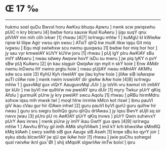 # Œ 17 ‰
---
hukmu soeI quDu BwvsI horu AwKxu bhuqu Apwru ] nwnk scw pwiqswhu pUiC n
kry bIcwru ]4] bwbw horu sauxw KusI KuAwru ] ijqu suqY qnu pIVIAY mn mih
clih ivkwr ]1] rhwau ]4]7] isrIrwgu mhlw 1 ] kuMgU kI kWieAw
rqnw kI lilqw Agir vwsu qin swsu ] ATsiT qIrQ kw muiK itkw iqqu
Git miq ivgwsu ] Equ mqI swlwhxw scu nwmu guxqwsu ]1] bwbw hor miq
hor hor ] jy sau vyr kmweIAY kUVY kUVw joru ]1] rhwau ] pUj lgY pIru
AwKIAY sBu imlY sMswru ] nwau sdwey Awpxw hovY isDu su mwru ] jw piq lyKY
n pvY sBw pUj KuAwru ]2] ijn kau siqguir QwipAw iqn myit n skY koie
] Enw AMdir nwmu inDwnu hY nwmo prgtu hoie ] nwau pUjIAY nwau mMnIAY
AKMfu sdw scu soie ]3] KyhU Kyh rlweIAY qw jIau kyhw hoie ] jlIAw siB
isAwxpw auTI cilAw roie ] nwnk nwim ivswirAY dir gieAw ikAw hoie
]4]8] isrIrwgu mhlw 1 ] guxvMqI gux vIQrY AauguxvMqI JUir ] jy
loVih vru kwmxI nh imlIAY ipr kUir ] nw byVI nw qulhVw nw pweIAY ipru
dUir ]1] myry Twkur pUrY qKiq Afolu ] gurmuiK pUrw jy kry pweIAY swcu
Aqolu ]1] rhwau ] pRBu hirmMdru sohxw iqsu mih mwxk lwl ] moqI hIrw
inrmlw kMcn kot rIswl ] ibnu pauVI giV ikau cVau gur hir iDAwn
inhwl ]2] guru pauVI byVI gurU guru qulhw hir nwau ] guru sru swgru boihQo
guru qIrQu drIAwau ] jy iqsu BwvY aUjlI sq sir nwvx jwau ]3] pUro pU ro
AwKIAY pUrY qKiq invws ] pUrY Qwin suhwvxY pUrY Aws inrws ] nwnk pUrw
jy imlY ikau GwtY gux qws ]4]9] isrIrwgu mhlw 1 ] Awvhu BYxy gil
imlh AMik shylVIAwh ] imil kY krh khwxIAw sMmRQ kMq kIAwh ] swcy
swihb siB gux Aaugx siB Aswh ]1] krqw sBu ko qyrY joir ] eyku sbdu
bIcwrIAY jw qU qw ikAw hoir ]1] rhwau ] jwie puChu sohwgxI qusI
rwivAw iknI guxˆØI ] shij sMqoiK sIgwrIAw imTw bolxI ] ipru
####
